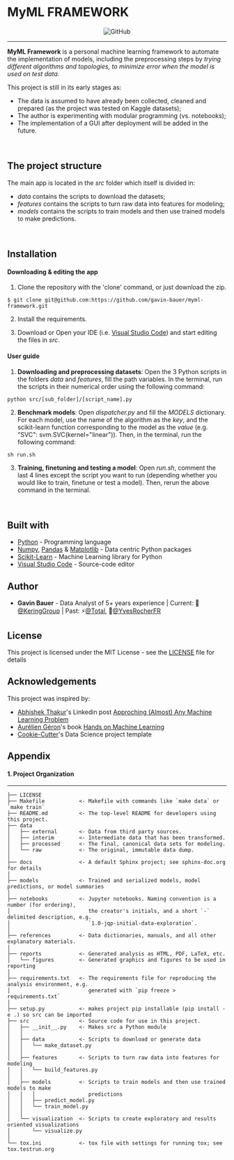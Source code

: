 # MyML FRAMEWORK

<p align="center">
  <img alt="GitHub" src="https://img.shields.io/github/license/gavin-bauer/myml-framework">
</p>

---

**MyML Framework** is a personal machine learning framework to automate the implementation of models, including the preprocessing steps by _trying different algorithms and topologies, to minimize error when the model is used on test data._

This project is still in its early stages as:
- The data is assumed to have already been collected, cleaned and prepared (as the project was tested on Kaggle datasets);
- The author is experimenting with modular programming (vs. notebooks);
- The implementation of a GUI after deployment will be added in the future.

<br/>

## The project structure

The main app is located in the _src_ folder which itself is divided in:
- _data_ contains the scripts to download the datasets;
- _features_ contains the scripts to turn raw data into features for modeling;
- _models_ contains the scripts to train models and then use trained models to make predictions.

<br/>

## Installation

#### Downloading & editing the app

1. Clone the repository with the 'clone' command, or just download the zip.

```
$ git clone git@github.com:https://github.com/gavin-bauer/myml-framework.git
```

2. Install the requirements.

3. Download or Open your IDE (i.e. [Visual Studio Code](https://code.visualstudio.com/)) and start editing the files in _src_.

#### User guide

1. **Downloading and preprocessing datasets**: Open the 3 Python scripts in the folders _data_ and _features_, fill the path variables. In the terminal, run the scripts in their numerical order using the following command:

```
python src/[sub_folder]/[script_name].py
```

2. **Benchmark models**: Open _dispatcher.py_ and fill the _MODELS_ dictionary. For each model, use the name of the algorithm as the _key_, and the scikit-learn function corresponding to the model as the _value_ (e.g. "SVC": svm.SVC(kernel="linear")). Then, in the terminal, run the following command:

```
sh run.sh
```

3. **Training, finetuning and testing a model**: Open _run.sh_, comment the last 4 lines except the script you want to run (depending whether you would like to train, finetune or test a model). Then, rerun the above command in the terminal.

<br/>

## Built with

* [Python](https://www.python.org/) - Programming language
* [Numpy](https://numpy.org/), [Pandas](https://pandas.pydata.org/) & [Matplotlib](https://matplotlib.org/) - Data centric Python packages
* [Scikit-Learn](https://scikit-learn.org/stable/#) - Machine Learning library for Python
* [Visual Studio Code](https://code.visualstudio.com/) - Source-code editor

## Author

* **Gavin Bauer** - Data Analyst of 5+ years experience | Current: 🦉[@KeringGroup](https://www.kering.com/) | Past: ⚡[@Total](https://www.total.com/en), 🌱[@YvesRocherFR](https://groupe-rocher.com/en)

## License

This project is licensed under the MIT License - see the [LICENSE](LICENSE) file for details

## Acknowledgements
This project was inspired by:
* [Abhishek Thakur](https://www.linkedin.com/in/abhi1thakur/)'s Linkedin post [Approching (Almost) Any Machine Learning Problem](https://www.linkedin.com/pulse/approaching-almost-any-machine-learning-problem-abhishek-thakur/)
* [Aurélien Géron](https://www.linkedin.com/in/aurelien-geron/)'s book [Hands on Machine Learning](https://www.oreilly.com/library/view/hands-on-machine-learning/9781492032632/)
* [Cookie-Cutter](http://drivendata.github.io/cookiecutter-data-science/)'s Data Science project template 

## Appendix

#### 1. Project Organization
------------

    ├── LICENSE
    ├── Makefile           <- Makefile with commands like `make data` or `make train`
    ├── README.md          <- The top-level README for developers using this project.
    ├── data
    │   ├── external       <- Data from third party sources.
    │   ├── interim        <- Intermediate data that has been transformed.
    │   ├── processed      <- The final, canonical data sets for modeling.
    │   └── raw            <- The original, immutable data dump.
    │
    ├── docs               <- A default Sphinx project; see sphinx-doc.org for details
    │
    ├── models             <- Trained and serialized models, model predictions, or model summaries
    │
    ├── notebooks          <- Jupyter notebooks. Naming convention is a number (for ordering),
    │                         the creator's initials, and a short `-` delimited description, e.g.
    │                         `1.0-jqp-initial-data-exploration`.
    │
    ├── references         <- Data dictionaries, manuals, and all other explanatory materials.
    │
    ├── reports            <- Generated analysis as HTML, PDF, LaTeX, etc.
    │   └── figures        <- Generated graphics and figures to be used in reporting
    │
    ├── requirements.txt   <- The requirements file for reproducing the analysis environment, e.g.
    │                         generated with `pip freeze > requirements.txt`
    │
    ├── setup.py           <- makes project pip installable (pip install -e .) so src can be imported
    ├── src                <- Source code for use in this project.
    │   ├── __init__.py    <- Makes src a Python module
    │   │
    │   ├── data           <- Scripts to download or generate data
    │   │   └── make_dataset.py
    │   │
    │   ├── features       <- Scripts to turn raw data into features for modeling
    │   │   └── build_features.py
    │   │
    │   ├── models         <- Scripts to train models and then use trained models to make
    │   │   │                 predictions
    │   │   ├── predict_model.py
    │   │   └── train_model.py
    │   │
    │   └── visualization  <- Scripts to create exploratory and results oriented visualizations
    │       └── visualize.py
    │
    └── tox.ini            <- tox file with settings for running tox; see tox.testrun.org
